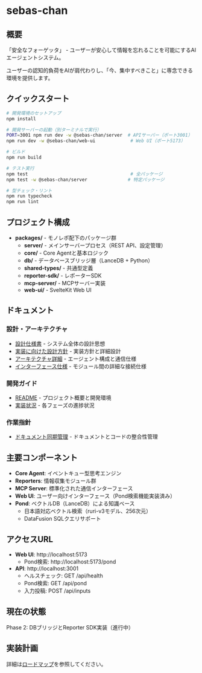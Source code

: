 # sebas-chan

## 概要

「安全なフォーゲッタ」 - ユーザーが安心して情報を忘れることを可能にするAIエージェントシステム。

ユーザーの認知的負荷をAIが肩代わりし、「今、集中すべきこと」に専念できる環境を提供します。

## クイックスタート

```bash
# 開発環境のセットアップ
npm install

# 開発サーバーの起動（別ターミナルで実行）
PORT=3001 npm run dev -w @sebas-chan/server  # APIサーバー（ポート3001）
npm run dev -w @sebas-chan/web-ui             # Web UI（ポート5173）

# ビルド
npm run build

# テスト実行
npm test                                      # 全パッケージ
npm test -w @sebas-chan/server               # 特定パッケージ

# 型チェック・リント
npm run typecheck
npm run lint
```

## プロジェクト構成

- **packages/** - モノレポ配下のパッケージ群
  - **server/** - メインサーバープロセス（REST API、設定管理）
  - **core/** - Core Agentと基本ロジック
  - **db/** - データベースブリッジ層（LanceDB + Python）
  - **shared-types/** - 共通型定義
  - **reporter-sdk/** - レポーターSDK
  - **mcp-server/** - MCPサーバー実装
  - **web-ui/** - SvelteKit Web UI

## ドキュメント

### 設計・アーキテクチャ
- [設計仕様書](docs/ideas/1.設計仕様書.md) - システム全体の設計思想
- [実装に向けた設計方針](docs/ideas/3.実装に向けた設計方針.md) - 実装方針と詳細設計
- [アーキテクチャ詳細](docs/ARCHITECTURE.md) - エージェント構成と通信仕様
- [インターフェース仕様](docs/INTERFACES.md) - モジュール間の詳細な接続仕様

### 開発ガイド
- [README](README.md) - プロジェクト概要と開発環境
- [実装状況](docs/IMPLEMENTATION_STATUS.md) - 各フェーズの進捗状況

### 作業指針
- [ドキュメント同期管理](prompts/DOCUMENT_CODE_SYNC.md) - ドキュメントとコードの整合性管理

## 主要コンポーネント

- **Core Agent**: イベントキュー型思考エンジン
- **Reporters**: 情報収集モジュール群
- **MCP Server**: 標準化された通信インターフェース
- **Web UI**: ユーザー向けインターフェース（Pond検索機能実装済み）
- **Pond**: ベクトルDB（LanceDB）による知識ベース
  - 日本語対応ベクトル検索（ruri-v3モデル、256次元）
  - DataFusion SQLクエリサポート

## アクセスURL

- **Web UI**: http://localhost:5173
  - Pond検索: http://localhost:5173/pond
- **API**: http://localhost:3001
  - ヘルスチェック: GET /api/health
  - Pond検索: GET /api/pond
  - 入力投稿: POST /api/inputs

## 現在の状態

Phase 2: DBブリッジとReporter SDK実装（進行中）

## 実装計画

詳細は[ロードマップ](docs/ROADMAP.md)を参照してください。